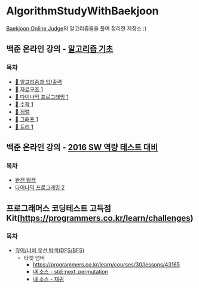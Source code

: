 # AlgorithmStudyWithBaekjoon
[Baekjoon Online Judge](https://www.acmicpc.net/)의 알고리즘들을 풀며 정리한 저장소 :)

## 백준 온라인 강의 - [알고리즘 기초](https://code.plus/course/4)
### 목차
- [💯 알고리즘과 입/출력](https://github.com/HelloWoori/AlgorithmStudyWithBaekjoon/tree/master/InputOutput)
- [💯 자료구조 1](https://github.com/HelloWoori/AlgorithmStudyWithBaekjoon/tree/master/DataStructure)
- [💯 다이나믹 프로그래밍 1](https://github.com/HelloWoori/AlgorithmStudyWithBaekjoon/tree/master/DynamicProgramming)
- [💯 수학 1](https://github.com/HelloWoori/AlgorithmStudyWithBaekjoon/tree/master/Math)
- [💯 정렬](https://github.com/HelloWoori/AlgorithmStudyWithBaekjoon/tree/master/Sort)
- [💯 그래프 1](https://github.com/HelloWoori/AlgorithmStudyWithBaekjoon/tree/master/Graph)
- [💯 트리 1](https://github.com/HelloWoori/AlgorithmStudyWithBaekjoon/tree/master/Tree)

## 백준 온라인 강의 - [2016 SW 역량 테스트 대비](https://code.plus/course/19)
### 목차
- [완전 탐색](https://github.com/HelloWoori/AlgorithmStudyWithBaekjoon/tree/master/ExhaustiveSearch)
- [다이나믹 프로그래밍 2](https://github.com/HelloWoori/AlgorithmStudyWithBaekjoon/tree/master/DynamicProgramming_2)

## 프로그래머스 코딩테스트 고득점 Kit(https://programmers.co.kr/learn/challenges)
### 목차
- [깊이/너비 우선 탐색(DFS/BFS)](https://programmers.co.kr/learn/courses/30/parts/12421)
    - 타겟 넘버
        - https://programmers.co.kr/learn/courses/30/lessons/43165
        - [내 소스 - std::next_permutation](https://github.com/HelloWoori/AlgorithmStudyWithBaekjoon/blob/master/_Programmers/TargetNumber.cpp)
        - [내 소스 - 재귀](https://github.com/HelloWoori/AlgorithmStudyWithBaekjoon/blob/master/_Programmers/TargetNumber2.cpp)